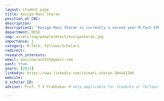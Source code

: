 ```yaml
---
layout: student_page
title: Kosiga Mani Sharan
position_at_CNI: 
description: 
description2: "Kosiga Mani Sharan is currently a second year M.Tech EPD student in the ESE department at IISc working under the guidance of Dr. T V Prabhakar. He graduated in Electrical and Electronics Engineering from RGUKT Basar , Telangana in the year 2022. Currently he is working on developing an IoT-enabled Universal Authentication Platform for Aadhar which supports multiple modalities which includes fingerprint, iris ,face and voice."
department: DESE
img: assets/img/people/mtech/kosigasharan.jpg
importance: 1
category: M.Tech. Fellows/Scholars
redirect: 
research_interests: 
email: manisharan5555@gmail.com
past: true
years: [2023]
linkedin: https://www.linkedin.com/in/mani-sharan-204a41200
website: 
G_scholar_ID:
advisor: Prof. T V Prabhakar # only applicable for students or fellows

---
```

